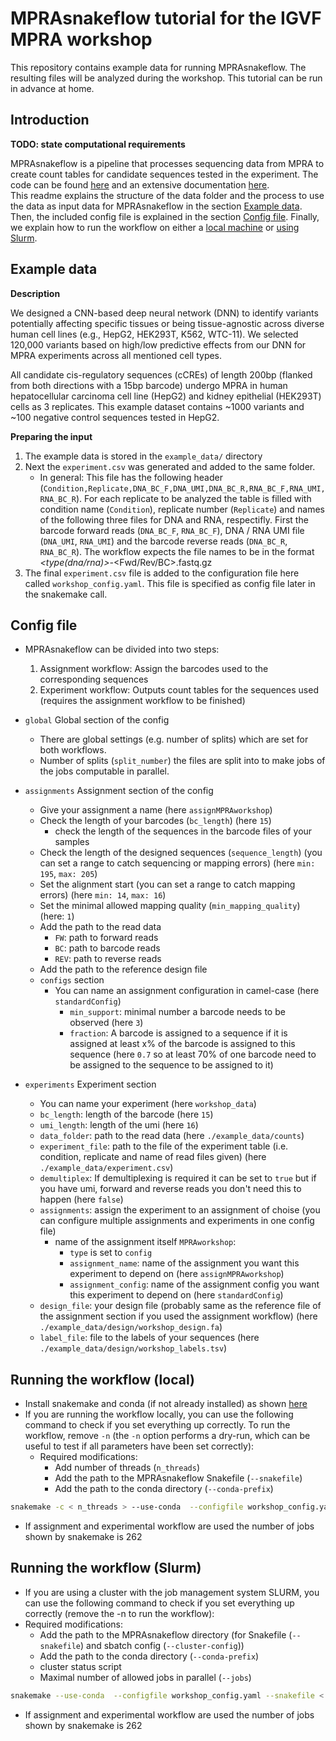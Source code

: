 # MPRAsnakeflow tutorial for the IGVF MPRA workshop

This repository contains example data for running MPRAsnakeflow. The resulting files will be analyzed during the workshop. This tutorial can be run in advance at home. 

## Introduction

**TODO: state computational requirements**

MPRAsnakeflow is a pipeline that processes sequencing data from MPRA to create count tables for candidate sequences tested in the experiment.
The code can be found [here](https://github.com/kircherlab/MPRAsnakeflow) and an extensive documentation [here](https://mprasnakeflow.readthedocs.io/en/latest/).  
This readme explains the structure of the data folder and the process to use the data as input data for MPRAsnakeflow in the section [Example data](#example-data). Then, the included config file is explained in the section [Config file](#config-file). Finally, we explain how to run the workflow on either a [local machine](#running-the-workflow-local) or [using Slurm](#running-the-workflow-slurm).  

## Example data

**Description**  

We designed a CNN-based deep neural network (DNN) to identify variants potentially affecting specific tissues or being tissue-agnostic across diverse human cell lines (e.g., HepG2, HEK293T, K562, WTC-11). We selected 120,000 variants based on high/low predictive effects from our DNN for MPRA experiments across all mentioned cell types.  

All candidate cis-regulatory sequences (cCREs) of length 200bp (flanked from both directions with a 15bp barcode) undergo MPRA in human hepatocellular carcinoma cell line (HepG2) and kidney epithelial (HEK293T) cells as 3 replicates. This example dataset contains ~1000 variants and ~100 negative control sequences tested in HepG2.  

**Preparing the input**  

1. The example data is stored in the `example_data/` directory
2. Next the `experiment.csv` was generated and added to the same folder. 
    - In general: This file has the following header (`Condition,Replicate,DNA_BC_F,DNA_UMI,DNA_BC_R,RNA_BC_F,RNA_UMI,RNA_BC_R`). For each replicate to be analyzed the table is filled with condition name (`Condition`), replicate number (`Replicate`) and names of the following three files for DNA and RNA, respectifly. First the barcode forward reads (`DNA_BC_F`, `RNA_BC_F`), DNA / RNA UMI file (`DNA_UMI`, `RNA_UMI`) and the barcode reverse reads (`DNA_BC_R`, `RNA_BC_R`).
The workflow expects the file names to be in the format <condition>_<type(dna/rna)>-<replicate>_<Fwd/Rev/BC>.fastq.gz
3. The final `experiment.csv` file is added to the configuration file here called `workshop_config.yaml`. This file is specified as config file later in the snakemake call.

## Config file
- MPRAsnakeflow can be divided into two steps: 
    1. Assignment workflow: Assign the barcodes used to the corresponding sequences
    2. Experiment workflow: Outputs count tables for the sequences used (requires the assignment workflow to be finished)
- `global` Global section of the config
  - There are global settings (e.g. number of splits) which are set for both workflows. 
  - Number of splits (`split_number`) the files are split into to make jobs of the jobs computable in parallel.
- `assignments` Assignment section of the config
  - Give your assignment a name (here `assignMPRAworkshop`)
  - Check the length of your barcodes (`bc_length`) (here `15`) 
    - check the length of the sequences in the barcode files of your samples
  - Check the length of the designed sequences (`sequence_length`) (you can set a range to catch sequencing or mapping errors) (here `min: 195`, `max: 205`)
  - Set the alignment start (you can set a range to catch mapping errors) (here `min: 14`, `max: 16`)
  - Set the minimal allowed mapping quality (`min_mapping_quality`) (here: `1`)
  - Add the path to the read data
    - `FW`: path to forward reads
    - `BC`: path to barcode reads
    - `REV`: path to reverse reads
  - Add the path to the reference design file
  - `configs` section
    - You can name an assignment configuration in camel-case (here `standardConfig`)
        - `min_support`: minimal number a barcode needs to be observed (here `3`)
        - `fraction`: A barcode is assigned to a sequence if it is assigned at least x% of the barcode is assigned to this sequence (here `0.7` so at least 70% of one barcode need to be assigned to the sequence to be assigned to it)

- `experiments` Experiment section
    - You can name your experiment (here `workshop_data`)
    - `bc_length`: length of the barcode (here `15`)
    - `umi_length`: length of the umi (here `16`)
    - `data_folder`: path to the read data (here `./example_data/counts`)
    - `experiment_file`: path to the file of the experiment table (i.e. condition, replicate and name of read files given) (here `./example_data/experiment.csv`)
    - `demultiplex`: If demultiplexing is required it can be set to `true` but if you have umi, forward and reverse reads you don't need this to happen (here `false`)
    - `assignments`: assign the experiment to an assignment of choise (you can configure multiple assignments and experiments in one config file)
      - name of the assignment itself `MPRAworkshop`:
        - `type` is set to `config`
        - `assignment_name`: name of the assignment you want this experiment to depend on (here `assignMPRAworkshop`)
        - `assignment_config`: name of the assignment config you want this experiment to depend on (here `standardConfig`)
    - `design_file`: your design file (probably same as the reference file of the assignment section if you used the assignment workflow) (here `./example_data/design/workshop_design.fa`)
    - `label_file`: file to the labels of your sequences (here `./example_data/design/workshop_labels.tsv`)


## Running the workflow (local)
- Install snakemake and conda (if not already installed) as shown [here](https://snakemake.readthedocs.io/en/v7.32.3/getting_started/installation.html)
- If you are running the workflow locally, you can use the following command to check if you set everything up correctly. To run the workflow, remove `-n` (the `-n` option performs a dry-run, which can be useful to test if all parameters have been set correctly):
    - Required modifications:
        - Add number of threads (`n_threads`)
        - Add the path to the MPRAsnakeflow Snakefile (`--snakefile`)
        - Add the path to the conda directory (`--conda-prefix`)
```bash
snakemake -c < n_threads > --use-conda  --configfile workshop_config.yaml --snakefile < path to your MPRAsnakeflow directory + workflow/Snakefile > --conda-prefix < conda installation path > --keep-going 
```
- If assignment and experimental workflow are used the number of jobs shown by snakemake is 262

## Running the workflow (Slurm)
- If you are using a cluster with the job management system SLURM, you can use the following command to check if you set everything up correctly (remove the -n to run the workflow):
- Required modifications:
    - Add the path to the MPRAsnakeflow directory (for Snakefile (`--snakefile`) and sbatch config (`--cluster-config`))
    - Add the path to the conda directory (`--conda-prefix`)
    - cluster status script
    - Maximal number of allowed jobs in parallel (`--jobs`)
```bash
snakemake --use-conda  --configfile workshop_config.yaml --snakefile < path to your MPRAsnakeflow directory + workflow/Snakefile > --conda-prefix < conda installation path > --keep-going --cluster-config < path to the MPRAsnakeflow directory + config/sbatch.yml > < if you have a cluster status script: --cluster-status status.py > --cluster "sbatch --parsable --nodes=1 --ntasks-per-node={cluster.threads} --mem {cluster.mem} -t {cluster.time} -p {cluster.queue} -o {cluster.output} -e {cluster.error}"  --jobs < maximal number of allowed jobs in parallel > --cluster-cancel scancel -n
```
- If assignment and experimental workflow are used the number of jobs shown by snakemake is 262
